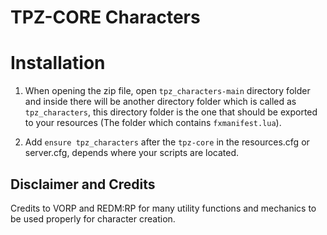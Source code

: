 
# TPZ-CORE Characters

# Installation

1. When opening the zip file, open `tpz_characters-main` directory folder and inside there will be another directory folder which is called as `tpz_characters`, this directory folder is the one that should be exported to your resources (The folder which contains `fxmanifest.lua`).

2. Add `ensure tpz_characters` after the `tpz-core` in the resources.cfg or server.cfg, depends where your scripts are located.


## Disclaimer and Credits

Credits to VORP and REDM:RP for many utility functions and mechanics to be used properly for character creation.
